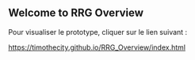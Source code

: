 ## Welcome to RRG Overview

Pour visualiser le prototype, cliquer sur le lien suivant :

https://timothecity.github.io/RRG_Overview/index.html

